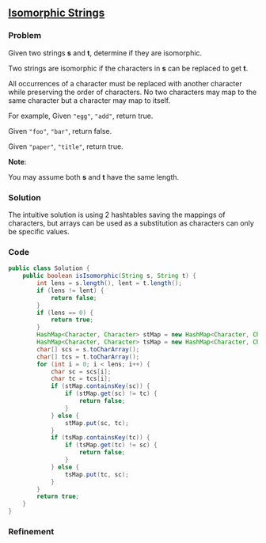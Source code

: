 ## [Isomorphic Strings](https://leetcode.com/problems/isomorphic-strings/)

### Problem

Given two strings __s__ and __t__, determine if they are isomorphic.

Two strings are isomorphic if the characters in __s__ can be replaced to get __t__.

All occurrences of a character must be replaced with another character while preserving the order of characters. No two characters may map to the same character but a character may map to itself.

For example,
Given `"egg"`, `"add"`, return true.

Given `"foo"`, `"bar"`, return false.

Given `"paper"`, `"title"`, return true.

__Note__:

You may assume both __s__ and __t__ have the same length.

### Solution

The intuitive solution is using 2 hashtables saving the mappings of characters, but arrays can be used as a substitution as characters can only be specific values.

### Code

``` Java
public class Solution {
    public boolean isIsomorphic(String s, String t) {
        int lens = s.length(), lent = t.length();
        if (lens != lent) {
            return false;
        }
        if (lens == 0) {
            return true;
        }
        HashMap<Character, Character> stMap = new HashMap<Character, Character>();
        HashMap<Character, Character> tsMap = new HashMap<Character, Character>();
        char[] scs = s.toCharArray();
        char[] tcs = t.toCharArray();
        for (int i = 0; i < lens; i++) {
            char sc = scs[i];
            char tc = tcs[i];
            if (stMap.containsKey(sc)) {
                if (stMap.get(sc) != tc) {
                    return false;
                }
            } else {
                stMap.put(sc, tc);
            }
            if (tsMap.containsKey(tc)) {
                if (tsMap.get(tc) != sc) {
                    return false;
                }
            } else {
                tsMap.put(tc, sc);
            }
        }
        return true;
    }
}
```

### Refinement
